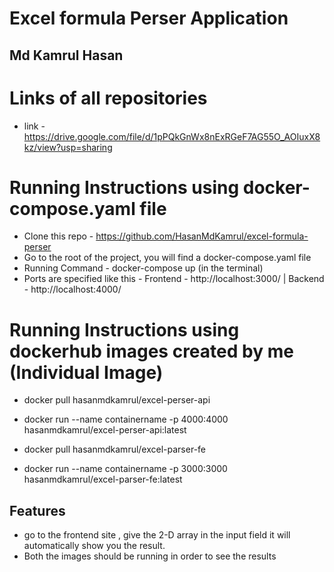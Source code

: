 # Excel formula Perser Application

## Md Kamrul Hasan

# Links of all repositories
- link - https://drive.google.com/file/d/1pPQkGnWx8nExRGeF7AG55O_AOIuxX8kz/view?usp=sharing

# Running Instructions using docker-compose.yaml file

- Clone this repo - https://github.com/HasanMdKamrul/excel-formula-perser
- Go to the root of the project, you will find a docker-compose.yaml file
- Running Command - docker-compose up (in the terminal)
- Ports are specified like this - Frontend - http://localhost:3000/ | Backend - http://localhost:4000/

# Running Instructions using dockerhub images created by me (Individual Image)

- docker pull hasanmdkamrul/excel-perser-api
- docker run --name containername -p 4000:4000 hasanmdkamrul/excel-perser-api:latest

- docker pull hasanmdkamrul/excel-parser-fe
- docker run --name containername -p 3000:3000 hasanmdkamrul/excel-parser-fe:latest

## Features

- go to the frontend site , give the 2-D array in the input field it will automatically show you the result.
- Both the images should be running in order to see the results
